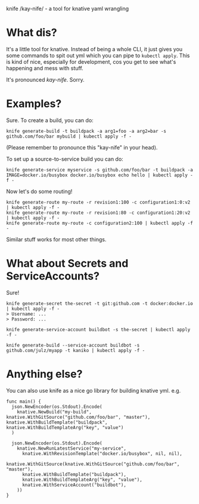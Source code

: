 knife /kay-nife/ - a tool for knative yaml wrangling

# What dis?

It's a little tool for knative. Instead of being a whole CLI, it just gives you some commands to spit out yml which you can pipe to `kubectl apply`. This is kind of nice, especially for development, cos you get to see what's happening and mess with stuff.

It's pronounced _kay-nife_. Sorry.

# Examples?

Sure. To create a build, you can do:

~~~~
knife generate-build -t buildpack -a arg1=foo -a arg2=bar -s github.com/foo/bar mybuild | kubectl apply -f -
~~~~

(Please remember to pronounce this "kay-nife" in your head).

To set up a source-to-service build you can do:

~~~~
knife generate-service myservice -s github.com/foo/bar -t buildpack -a IMAGE=docker.io/busybox docker.io/busybox echo hello | kubectl apply -f -
~~~~

Now let's do some routing!

~~~~
knife generate-route my-route -r revision1:100 -c configuration1:0:v2 | kubectl apply -f -
knife generate-route my-route -r revision1:80 -c configuration1:20:v2 | kubectl apply -f -
knife generate-route my-route -c configuration2:100 | kubectl apply -f -
~~~~

Similar stuff works for most other things.

# What about Secrets and ServiceAccounts?

Sure!

~~~~
knife generate-secret the-secret -t git:github.com -t docker:docker.io | kubectl apply -f -
> Username: ...
> Password: ...

knife generate-service-account buildbot -s the-secret | kubectl apply -f -

knife generate-build --service-account buildbot -s github.com/julz/myapp -t kaniko | kubectl apply -f -
~~~~

# Anything else?

You can also use knife as a nice go library for building knative yml. e.g.

~~~~golang
func main() {
  json.NewEncoder(os.Stdout).Encode( 
    knative.NewBuild("my-build", knative.WithGitSource("github.com/foo/bar", "master"), knative.WithBuildTemplate("buildpack", knative.WithBuildTemplateArg("key", "value")
  )

  json.NewEncoder(os.Stdout).Encode( 
    knative.NewRunLatestService("my-service",
      knative.WithRevisionTemplate("docker.io/busybox", nil, nil), 
      knative.WithGitSource(knative.WithGitSource("github.com/foo/bar", "master"), 
      knative.WithBuildTemplate("buildpack"), 
      knative.WithBuildTemplateArg("key", "value"),
      knative.WithServiceAccount("buildbot"),
    ))
}
~~~~
